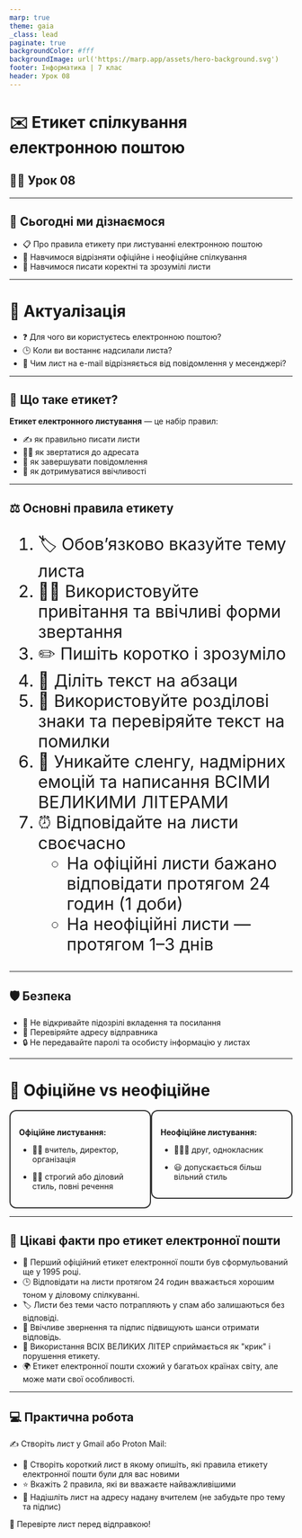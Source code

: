 ```yaml
---
marp: true
theme: gaia
_class: lead
paginate: true
backgroundColor: #fff
backgroundImage: url('https://marp.app/assets/hero-background.svg')
footer: Інформатика | 7 клас
header: Урок 08
---
```


<style>

.grid-container {
  display: grid;
  grid-template-columns: 50% 50%;
  align-items: start;
}
.text-left {
  text-align: left;
  padding: 5px;
}
.image-center {
  max-width: 100%; /* Ensures the image scales within its space */
  height: auto;
  text-align: center;
  display: flex;
  align-items: center;
  justify-content: center;
}

.text-large {
  font-size: 40px;
}

.text-medium {
  font-size: 30px;
}

.text-medium-small {
  font-size: 25px;
}

.text-small {
  font-size: 18px;
}

.text-tiny {
  font-size: 14px;
}

.card {
  border: 2px solid #333;
  border-radius: 12px;
  padding: 15px;
}

</style>

# ✉️ Етикет спілкування електронною поштою

## 🏫📨 Урок **08**

---

## 🎯 Сьогодні ми дізнаємося

- 📋 Про правила етикету при листуванні електронною поштою
- 👔 Навчимося відрізняти офіційне і неофіційне спілкування
- 📝 Навчимося писати коректні та зрозумілі листи

---

# 📌 Актуалізація

- ❓ Для чого ви користуєтесь електронною поштою?
- 🕒 Коли ви востаннє надсилали листа?
- 💬 Чим лист на e-mail відрізняється від повідомлення у месенджері?

---

## 📝 Що таке етикет?

**Етикет електронного листування** — це набір правил:

- ✍️ як правильно писати листи
- 🙋‍♂️ як звертатися до адресата
- 🏁 як завершувати повідомлення
- 🤝 як дотримуватися ввічливості

---

## ⚖️ Основні правила етикету

<section class="text-medium">

1. 🏷️ Обов’язково вказуйте тему листа
2. 🙋‍♀️ Використовуйте привітання та ввічливі форми звертання
3. ✏️ Пишіть коротко і зрозуміло
4. 📑 Діліть текст на абзаци
5. 🧐 Використовуйте розділові знаки та перевіряйте текст на помилки
6. 🚫 Уникайте сленгу, надмірних емоцій та написання ВСІМИ ВЕЛИКИМИ ЛІТЕРАМИ
7. ⏰ Відповідайте на листи своєчасно
   - На офіційні листи бажано відповідати протягом 24 годин (1 доби)
   - На неофіційні листи — протягом 1–3 днів

</section>

---

## 🛡️ Безпека

- 🚫 Не відкривайте підозрілі вкладення та посилання
- 👀 Перевіряйте адресу відправника
- 🔒 Не передавайте паролі та особисту інформацію у листах

---

# 👔 Офіційне vs неофіційне

<div class="grid-container">
  <div class="card">

**Офіційне листування:**

- 👩‍🏫 вчитель, директор, організація
- 🧑‍💼 строгий або діловий стиль, повні речення

  </div>
  <div class="card">

**Неофіційне листування:**

- 🧑‍🤝‍🧑 друг, однокласник
- 😃 допускається більш вільний стиль

  </div>
</div>

---

## 🤩 Цікаві факти про етикет електронної пошти

- 📧 Перший офіційний етикет електронної пошти був сформульований ще у 1995 році.
- 🕒 Відповідати на листи протягом 24 годин вважається хорошим тоном у діловому спілкуванні.
- 🏷️ Листи без теми часто потрапляють у спам або залишаються без відповіді.
- 👀 Ввічливе звернення та підпис підвищують шанси отримати відповідь.
- 🚫 Використання ВСІХ ВЕЛИКИХ ЛІТЕР сприймається як "крик" і порушення етикету.
- 🌍 Етикет електронної пошти схожий у багатьох країнах світу, але може мати свої особливості.

---

## 💻 Практична робота

✍️ Створіть лист у Gmail або Proton Mail:

- 📝 Створіть короткий лист в якому опишіть, які правила етикету електронної пошти були для вас новими
- ⭐ Вкажіть 2 правила, які ви вважаєте найважливішими
- 📧 Надішліть лист на адресу надану вчителем (не забудьте про тему та підпис)

🔎 Перевірте лист перед відправкою!
